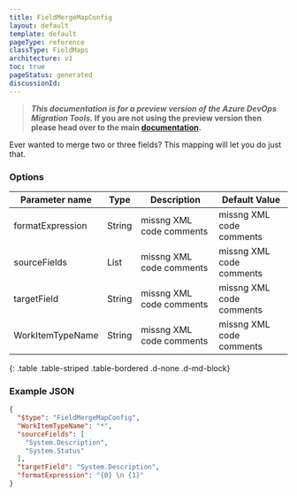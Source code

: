 ```yaml
---
title: FieldMergeMapConfig
layout: default
template: default
pageType: reference
classType: FieldMaps
architecture: v1
toc: true
pageStatus: generated
discussionId: 
---
```



>**_This documentation is for a preview version of the Azure DevOps Migration Tools._ If you are not using the preview version then please head over to the main [documentation](https://nkdagility.com/docs/azure-devops-migration-tools).**

Ever wanted to merge two or three fields? This mapping will let you do just that.

### Options

| Parameter name         | Type    | Description                              | Default Value                            |
|------------------------|---------|------------------------------------------|------------------------------------------|
| formatExpression | String | missng XML code comments | missng XML code comments |
| sourceFields | List | missng XML code comments | missng XML code comments |
| targetField | String | missng XML code comments | missng XML code comments |
| WorkItemTypeName | String | missng XML code comments | missng XML code comments |
{: .table .table-striped .table-bordered .d-none .d-md-block}


### Example JSON

```JSON
{
  "$type": "FieldMergeMapConfig",
  "WorkItemTypeName": "*",
  "sourceFields": [
    "System.Description",
    "System.Status"
  ],
  "targetField": "System.Description",
  "formatExpression": "{0} \n {1}"
}
```